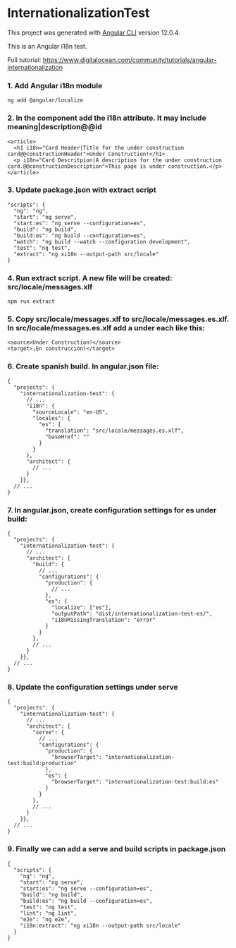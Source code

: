 # InternationalizationTest

This project was generated with [Angular CLI](https://github.com/angular/angular-cli) version 12.0.4.

This is an Angular i18n test.

Full tutorial: https://www.digitalocean.com/community/tutorials/angular-internationalization

### 1. Add Angular i18n module

    ng add @angular/localize

### 2. In the component add the i18n attribute. It may include meaning|description@@id


    <article>
      <h1 i18n="Card Header|Title for the under construction card@@constructionHeader">Under Construction!</h1>
      <p i18n="Card Descritpion|A description for the under construction card.@@constructionDescription">This page is under construction.</p>
    </article>

### 3. Update package.json with extract script

    "scripts": {
      "ng": "ng",
      "start": "ng serve",
      "start:es": "ng serve --configuration=es",
      "build": "ng build",
      "build:es": "ng build --configuration=es",
      "watch": "ng build --watch --configuration development",
      "test": "ng test",
      "extract": "ng xi18n --output-path src/locale"
    }

### 4. Run extract script. A new file will be created: src/locale/messages.xlf

    npm run extract

### 5. Copy src/locale/messages.xlf to src/locale/messages.es.xlf. In src/locale/messages.es.xlf add a <target> under each <source>  like this:

    <source>Under Construction!</source>
    <target>¡En construcción!</target>

### 6. Create spanish build. In angular.json file:

    {
      "projects": {
        "internationalization-test": {
          // ...
          "i18n": {
            "sourceLocale": "en-US",
            "locales": {
              "es": {
                "translation": "src/locale/messages.es.xlf",
                "baseHref": ""
              }
            }
          },
          "architect": {
            // ...
          }
        }},
      // ...
    }

### 7. In angular.json, create configuration settings for es under build:

    {
      "projects": {
        "internationalization-test": {
          // ...
          "architect": {
            "build": {
              // ...
              "configurations": {
                "production": {
                  // ...
                },
                "es": {
                  "localize": ["es"],
                  "outputPath": "dist/internationalization-test-es/",
                  "i18nMissingTranslation": "error"
                }
              }
            },
            // ...
          }
        }},
      // ...
    }

### 8. Update the configuration settings under serve

    {
      "projects": {
        "internationalization-test": {
          // ...
          "architect": {
            "serve": {
              // ...
              "configurations": {
                "production": {
                  "browserTarget": "internationalization-test:build:production"
                },
                "es": {
                  "browserTarget": "internationalization-test:build:es"
                }
              }
            },
            // ...
          }
        }},
      // ...
    }

### 9. Finally we can add a serve and build scripts in package.json

    {
      "scripts": {
        "ng": "ng",
        "start": "ng serve",
        "start:es": "ng serve --configuration=es",
        "build": "ng build",
        "build:es": "ng build --configuration=es",
        "test": "ng test",
        "lint": "ng lint",
        "e2e": "ng e2e",
        "i18n:extract": "ng xi18n --output-path src/locale"
      }
    }
